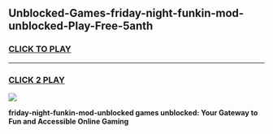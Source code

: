 
## Unblocked-Games-friday-night-funkin-mod-unblocked-Play-Free-5anth
<h3>
<a href="https://premium76.site?title=friday-night-funkin-mod-unblocked&ref=10A">CLICK TO PLAY</a></h3>
<hr>

<h3>
<a href="https://premium76.site?title=friday-night-funkin-mod-unblocked&ref=10A">CLICK 2 PLAY</a>
  
</h3>

<a href="https://premium76.site?title=friday-night-funkin-mod-unblocked&ref=10A"><img src="https://clearcache.store/games.png"></a>


**friday-night-funkin-mod-unblocked games unblocked: Your Gateway to Fun and Accessible Online Gaming**

